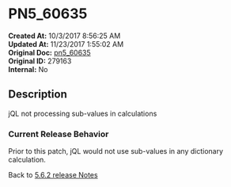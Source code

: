 # PN5_60635

**Created At:** 10/3/2017 8:56:25 AM  
**Updated At:** 11/23/2017 1:55:02 AM  
**Original Doc:** [pn5_60635](https://docs.jbase.com/36526-5-6-2-release-notes/pn5_60635)  
**Original ID:** 279163  
**Internal:** No  

## Description

jQL not processing sub-values in calculations

### Current Release Behavior

Prior to this patch, jQL would not use sub-values in any dictionary calculation.

Back to [5.6.2 release Notes](./../README.md)
